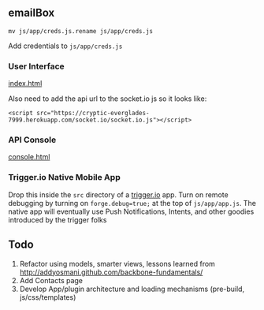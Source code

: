 ## emailBox  

    mv js/app/creds.js.rename js/app/creds.js
    
Add credentials to `js/app/creds.js`  

### User Interface  

[index.html]()  

Also need to add the api url to the socket.io js so it looks like:

`<script src="https://cryptic-everglades-7999.herokuapp.com/socket.io/socket.io.js"></script>`

### API Console  

[console.html]()


### Trigger.io Native Mobile App

Drop this inside the `src` directory of a [trigger.io](trigger.io) app. Turn on remote debugging by turning on `forge.debug=true;` at the top of `js/app/app.js`. The native app will eventually use Push Notifications, Intents, and other goodies introduced by the trigger folks

## Todo  
1. Refactor using models, smarter views, lessons learned from http://addyosmani.github.com/backbone-fundamentals/  
1. Add Contacts page
1. Develop App/plugin architecture and loading mechanisms (pre-build, js/css/templates)  